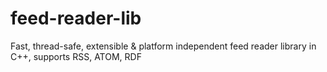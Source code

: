 feed-reader-lib
===============

Fast, thread-safe, extensible &amp; platform independent feed reader library in C++, supports RSS, ATOM, RDF
